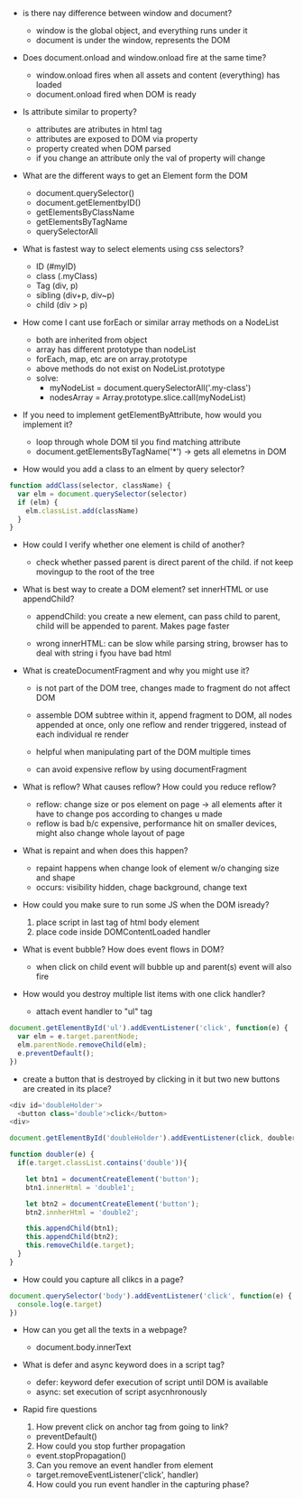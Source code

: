- is there nay difference between window and document?
  - window is the global object, and everything runs under it
  - document is under the window, represents the DOM

- Does document.onload and window.onload fire at the same time?
  - window.onload fires when all assets and content (everything) has loaded
  - document.onload fired when DOM is ready

- Is attribute similar to property?
  - attributes are atributes in html tag
  - attributes are exposed to DOM via property
  - property created when DOM parsed
  - if you change an attribute only the val of property will change

- What are the different ways to get an Element form the DOM
  - document.querySelector()
  - document.getElementbyID()
  - getElementsByClassName
  - getElementsByTagName
  - querySelectorAll

- What is fastest way to select elements using css selectors?
  - ID (#myID)
  - class (.myClass)
  - Tag (div, p)
  - sibling (div+p, div~p)
  - child (div > p)

- How come I cant use forEach or similar array methods on a NodeList
  - both are inherited from object
  - array has different prototype than nodeList
  - forEach, map, etc are on array.prototype
  - above methods do not exist on NodeList.prototype
  - solve:
    - myNodeList = document.querySelectorAll('.my-class')
    - nodesArray = Array.prototype.slice.call(myNodeList)

- If you need to implement getElementByAttribute, how would you implement it?
  - loop through whole DOM til you find matching attribute
  - document.getElementsByTagName('*') -> gets all elemetns in DOM

- How would you add a class to an elment by query selector?
```javascript
function addClass(selector, className) {
  var elm = document.querySelector(selector)
  if (elm) {
    elm.classList.add(className)
  }
}
```

- How could I verify whether one element is child of another?
  - check whether passed parent is direct parent of the child. if not keep movingup to the root of the tree

- What is best way to create a DOM element? set innerHTML or use appendChild?
  - appendChild: you create a new element, can pass child to parent, child will be appended to parent. Makes page faster 

  - wrong innerHTML: can be slow while parsing string, browser has to deal with string i fyou have bad html


- What is createDocumentFragment and why you might use it?
  - is not part of the DOM tree, changes made to fragment do not affect DOM
  - assemble DOM subtree within it, append fragment to DOM, all nodes appended at once, only one reflow and render triggered, instead of each individual re render 

  - helpful when manipulating part of the DOM multiple times
  - can avoid expensive reflow by using documentFragment
  

- What is reflow? What causes reflow? How could you reduce reflow?
  - reflow: change size or pos element on page -> all elements after it have to change pos according to changes u made
  - reflow is bad b/c expensive, performance hit on smaller devices, might also change whole layout of page

- What is repaint and when does this happen?
  - repaint happens when change look of element w/o changing size and shape
  - occurs: visibility hidden, chage background, change text

- How could you make sure to run some JS when the DOM isready?
  1. place script in last tag of html body element
  2. place code inside DOMContentLoaded handler 

- What is event bubble? How does event flows in DOM?
  - when click on child event will bubble up and parent(s) event will also fire


- How would you destroy multiple list items with one click handler?
  - attach event handler to "ul" tag

```javascript
document.getElementById('ul').addEventListener('click', function(e) {
  var elm = e.target.parentNode;
  elm.parentNode.removeChild(elm);
  e.preventDefault();
})
```

- create a button that is destroyed by clicking in it but two new buttons are created in its place?
```javascript
<div id='doubleHolder'>
  <button class='double'>click</button>
<div>

document.getElementById('doubleHolder').addEventListener(click, doubler)

function doubler(e) {
  if(e.target.classList.contains('double')){

    let btn1 = documentCreateElement('button');
    btn1.innerHtml = 'double1';

    let btn2 = documentCreateElement('button');
    btn2.innherHtml = 'double2';

    this.appendChild(btn1);
    this.appendChild(btn2);
    this.removeChild(e.target);
  }
}
```

- How could you capture all clikcs in a page?
```javascript
document.querySelector('body').addEventListener('click', function(e) {
  console.log(e.target)
})
```
- How can you get all the texts in a webpage?
  - document.body.innerText

- What is defer and async keyword does in a script tag?
  - defer: keyword defer execution of script until DOM is available
  - async: set execution of script asycnhronously 

- Rapid fire questions 
  1. How prevent click on anchor tag from going to link?
    - preventDefault()
  2. How could you stop further propagation
    - event.stopPropagation()
  3. Can you remove an event handler from element
    - target.removeEventListener('click', handler)
  4. How could you run event handler in the capturing phase?
  

